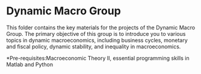 # Dynamic Macro Group
This folder contains the key materials for the projects of the Dynamic Macro Group. The primary objective of this group is to introduce you to various topics in dynamic macroeconomics, including business cycles, monetary and fiscal policy, dynamic stability, and inequality in macroeconomics.

*Pre-requisites:Macroeconomic Theory II, essential programming skills in Matlab and Python

